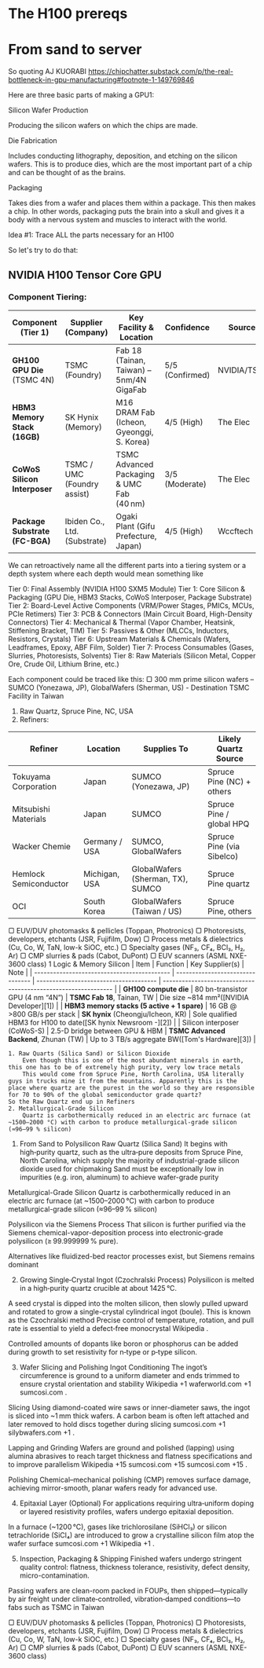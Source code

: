 # The H100 prereqs

# From sand to server
So quoting AJ KUORABI https://chipchatter.substack.com/p/the-real-bottleneck-in-gpu-manufacturing#footnote-1-149769846

Here are three basic parts of making a GPU1:

Silicon Wafer Production 

Producing the silicon wafers on which the chips are made. 

Die Fabrication 

Includes conducting lithography, deposition, and etching on the silicon wafers. This is to produce dies, which are the most important part of a chip and can be thought of as the brains. 

Packaging 

Takes dies from a wafer and places them within a package. This then makes a chip. In other words, packaging puts the brain into a skull and gives it a body with a nervous system and muscles to interact with the world. 

Idea #1: Trace ALL the parts necessary for an H100

So let's try to do that:

## NVIDIA H100 Tensor Core GPU
### Component Tiering:
| **Component (Tier 1)**         | **Supplier (Company)**       | **Key Facility & Location**               | **Confidence**  | **Sources** |
| ------------------------------ | ---------------------------- | ----------------------------------------- | --------------- | ----------- |
| **GH100 GPU Die** (TSMC 4N)    | TSMC (Foundry)               | Fab 18 (Tainan, Taiwan) – 5nm/4N GigaFab  | 5/5 (Confirmed) | NVIDIA/TSMC |
| **HBM3 Memory Stack (16GB)**   | SK Hynix (Memory)            | M16 DRAM Fab (Icheon, Gyeonggi, S. Korea) | 4/5 (High)      | The Elec    |
| **CoWoS Silicon Interposer**   | TSMC / UMC (Foundry assist)  | TSMC Advanced Packaging & UMC Fab (40 nm) | 3/5 (Moderate)  | The Elec    |
| **Package Substrate (FC-BGA)** | Ibiden Co., Ltd. (Substrate) | Ogaki Plant (Gifu Prefecture, Japan)      | 4/5 (High)      | Wccftech    |

We can retroactively name all the different parts into a tiering system or a depth system where each depth would mean something like

Tier 0: Final Assembly (NVIDIA H100 SXM5 Module)
Tier 1: Core Silicon & Packaging (GPU Die, HBM3 Stacks, CoWoS Interposer, Package Substrate)
Tier 2: Board-Level Active Components (VRM/Power Stages, PMICs, MCUs, PCIe Retimers)
Tier 3: PCB & Connectors (Main Circuit Board, High-Density Connectors)
Tier 4: Mechanical & Thermal (Vapor Chamber, Heatsink, Stiffening Bracket, TIM)
Tier 5: Passives & Other (MLCCs, Inductors, Resistors, Crystals)
Tier 6: Upstream Materials & Chemicals (Wafers, Leadframes, Epoxy, ABF Film, Solder)
Tier 7: Process Consumables (Gases, Slurries, Photoresists, Solvents)
Tier 8: Raw Materials (Silicon Metal, Copper Ore, Crude Oil, Lithium Brine, etc.)

Each component could be traced like this:
▢ 300 mm prime silicon wafers – SUMCO (Yonezawa, JP), GlobalWafers (Sherman, US) - Destination TSMC Facility in Taiwan
1. Raw Quartz, Spruce Pine, NC, USA
2. Refiners: 

| Refiner               | Location      | Supplies To                       | Likely Quartz Source      |
| --------------------- | ------------- | --------------------------------- | ------------------------- |
| Tokuyama Corporation  | Japan         | SUMCO (Yonezawa, JP)              | Spruce Pine (NC) + others |
| Mitsubishi Materials  | Japan         | SUMCO                             | Spruce Pine / global HPQ  |
| Wacker Chemie         | Germany / USA | SUMCO, GlobalWafers               | Spruce Pine (via Sibelco) |
| Hemlock Semiconductor | Michigan, USA | GlobalWafers (Sherman, TX), SUMCO | Spruce Pine quartz        |
| OCI                   | South Korea   | GlobalWafers (Taiwan / US)        | Spruce Pine, others       |

▢ EUV/DUV photomasks & pellicles (Toppan, Photronics)
▢ Photoresists, developers, etchants (JSR, Fujifilm, Dow)
▢ Process metals & dielectrics (Cu, Co, W, TaN, low-k SiOC, etc.)
▢ Specialty gases (NF₃, CF₄, BCl₃, H₂, Ar)
▢ CMP slurries & pads (Cabot, DuPont)
▢ EUV scanners (ASML NXE-3600 class)
1 Logic & Memory Silicon
| Item                                        | Function                         | Key Supplier(s)                        | Note                                                           |
| ------------------------------------------- | -------------------------------- | -------------------------------------- | -------------------------------------------------------------- |
| **GH100 compute die**                       | 80 bn-transistor GPU (4 nm “4N”) | **TSMC Fab 18**, Tainan, TW            | Die size \~814 mm²([NVIDIA Developer][1])                      |
| **HBM3 memory stacks (5 active + 1 spare)** | 16 GB @ >800 GB/s per stack      | **SK hynix** (Cheongju/Icheon, KR)     | Sole qualified HBM3 for H100 to date([SK hynix Newsroom -][2]) |
| Silicon interposer (CoWoS-S)                | 2.5-D bridge between GPU & HBM   | **TSMC Advanced Backend**, Zhunan (TW) | Up to 3 TB/s aggregate BW([Tom's Hardware][3])                 |







    1. Raw Quarts (Silica Sand) or Silicon Dioxide
        Even though this is one of the most abundant minerals in earth, this one has to be of extremely high purity, very low trace metals
        This would come from Spruce Pine, North Carolina, USA literally guys in trucks mine it from the mountains. Apparently this is the place where quartz are the purest in the world so they are responsible for 70 to 90% of the global semiconductor grade quartz? 
    So the Raw Quartz end up in Refiners
    2. Metallurgical-Grade Silicon
        Quartz is carbothermically reduced in an electric arc furnace (at ~1500–2000 °C) with carbon to produce metallurgical-grade silicon (≈96–99 % silicon)
    
1. From Sand to Polysilicon
Raw Quartz (Silica Sand)
It begins with high‑purity quartz, such as the ultra‑pure deposits from Spruce Pine, North Carolina, which supply the majority of industrial-grade silicon dioxide used for chipmaking 
Sand must be exceptionally low in impurities (e.g. iron, aluminum) to achieve wafer-grade purity 

Metallurgical-Grade Silicon
Quartz is carbothermically reduced in an electric arc furnace (at ~1500–2000 °C) with carbon to produce metallurgical-grade silicon (≈96–99 % silicon) 

Polysilicon via the Siemens Process
That silicon is further purified via the Siemens chemical-vapor-deposition process into electronic‑grade polysilicon (≥ 99.999999 % pure).

Alternatives like fluidized-bed reactor processes exist, but Siemens remains dominant 

2. Growing Single‑Crystal Ingot (Czochralski Process)
Polysilicon is melted in a high‑purity quartz crucible at about 1425 °C.

A seed crystal is dipped into the molten silicon, then slowly pulled upward and rotated to grow a single-crystal cylindrical ingot (boule). This is known as the Czochralski method 
Precise control of temperature, rotation, and pull rate is essential to yield a defect‑free monocrystal 
Wikipedia
.

Controlled amounts of dopants like boron or phosphorus can be added during growth to set resistivity for n‑type or p‑type silicon.

3. Wafer Slicing and Polishing
Ingot Conditioning
The ingot’s circumference is ground to a uniform diameter and ends trimmed to ensure crystal orientation and stability 
Wikipedia
+1
waferworld.com
+1
sumcosi.com
.

Slicing
Using diamond-coated wire saws or inner-diameter saws, the ingot is sliced into ~1 mm thick wafers. A carbon beam is often left attached and later removed to hold discs together during slicing 
sumcosi.com
+1
silybwafers.com
+1
.

Lapping and Grinding
Wafers are ground and polished (lapping) using alumina abrasives to reach target thickness and flatness specifications and to improve parallelism 
Wikipedia
+15
sumcosi.com
+15
sumcosi.com
+15
.

Polishing
Chemical–mechanical polishing (CMP) removes surface damage, achieving mirror-smooth, planar wafers ready for advanced use.

4. Epitaxial Layer (Optional)
For applications requiring ultra‑uniform doping or layered resistivity profiles, wafers undergo epitaxial deposition.

In a furnace (~1200 °C), gases like trichlorosilane (SiHCl₃) or silicon tetrachloride (SiCl₄) are introduced to grow a crystalline silicon film atop the wafer surface 
sumcosi.com
+1
Wikipedia
+1
.

5. Inspection, Packaging & Shipping
Finished wafers undergo stringent quality control: flatness, thickness tolerance, resistivity, defect density, micro-contamination.

Passing wafers are clean-room packed in FOUPs, then shipped—typically by air freight under climate‑controlled, vibration‑damped conditions—to fabs such as TSMC in Taiwan
        
        




▢ EUV/DUV photomasks & pellicles (Toppan, Photronics)
▢ Photoresists, developers, etchants (JSR, Fujifilm, Dow)
▢ Process metals & dielectrics (Cu, Co, W, TaN, low-k SiOC, etc.)
▢ Specialty gases (NF₃, CF₄, BCl₃, H₂, Ar)
▢ CMP slurries & pads (Cabot, DuPont)
▢ EUV scanners (ASML NXE-3600 class)
